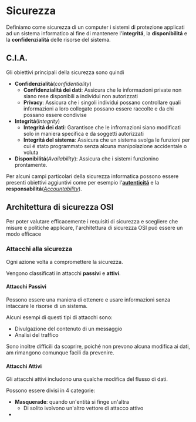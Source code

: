 # Sicurezza
Definiamo come sicurezza di un computer i sistemi di protezione applicati ad un sistema informatico al fine di mantenere l'**integritá**, la **disponibilitá** e la **confidenzialitá** delle risorse del sistema.

## C.I.A. 
Gli obiettivi principali della sicurezza sono quindi
- **Confidenzialitá**(*confidentiality*)
	- **Confidenzialitá dei dati**: Assicura che le informazioni private non siano rese disponibili a individui non autorizzati
	- **Privacy**: Assicura che i singoli individui possano controllare quali informazioni a loro collegate possano essere raccolte e da chi possano essere condivise
- **Integritá**(*Integrity*)
	- **Integritá dei dati**: Garantisce che le infromazioni siano modificati solo in maniera specifica e da soggetti autorizzati
	- **Integritá del sistema**: Assicura che un sistema svolga le funzioni per cui é stato programmato senza alcuna manipolazione accidentale o voluta
- **Disponibilitá**(*Availability*): Assicura che i sistemi funzionino prontamente.

Per alcuni campi particolari della sicurezza informatica possono essere presenti obiettivi aggiuntivi come per esempio l'[**autenticitá**](Autenticitá) e la **responsabilitá**([*Accountability*](Accountability.md)).

##  Architettura di sicurezza OSI 
Per poter valutare efficacemente i requisiti di sicurezza e scegliere che misure e politiche applicare, l'architettura di sicurezza OSI puó essere un modo efficace 

### Attacchi alla sicurezza
Ogni azione volta a compromettere la sicurezza.

Vengono classificati in attacchi **passivi** e **attivi**.
#### Attacchi Passivi
Possono essere una maniera di ottenere e usare informazioni senza intaccare le risorse di un sistema.

Alcuni esempi di questi tipi di attacchi sono:
- Divulgazione del contenuto di un messaggio
- Analisi del traffico

Sono inoltre difficili da scoprire, poiché non prevono alcuna modifica ai dati, am rimangono comunque facili da prevenire.

#### Attacchi Attivi
Gli attacchi attivi includono una qualche modifica del flusso di dati.

Possono essere divisi in 4 categorie:
- **Masquerade**: quando un'entitá si finge un'altra
	- Di solito ivolvono un'altro vettore di attacco attivo
- 